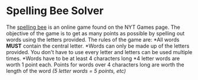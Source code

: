 <h1>Spelling Bee Solver</h1>

The [spelling bee](https://www.nytimes.com/puzzles/spelling-bee) is an online game found on the NYT Games page. The objective of the game is to get as many points as possible by spelling out words using the letters provided. The rules of the game are:
*All words **MUST** contain the central letter.
*Words can only be made up of the letters provided. You don't have to use every letter and letters can be used multiple times.
*Words have to be at least 4 characters long
*4 letter words are worth 1 point each. Points for words over 4 characters long are worth the length of the word *(5 letter words = 5 points, etc)*
